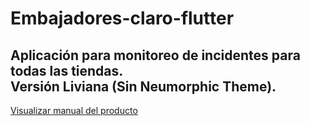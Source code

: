 # Embajadores-claro-flutter
Aplicación para monitoreo de incidentes para todas las tiendas.\
Versión Liviana (Sin Neumorphic Theme).
----
[Visualizar manual del producto](https://github.com/creatidev/embajadores-claro/blob/lite/docs/Manual%20de%20usuario.pdf)
